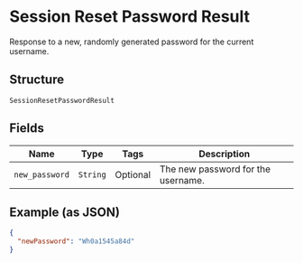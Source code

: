 
# Session Reset Password Result

Response to a new, randomly generated password for the current username.

## Structure

`SessionResetPasswordResult`

## Fields

| Name | Type | Tags | Description |
|  --- | --- | --- | --- |
| `new_password` | `String` | Optional | The new password for the username. |

## Example (as JSON)

```json
{
  "newPassword": "Wh0a1545a84d"
}
```

